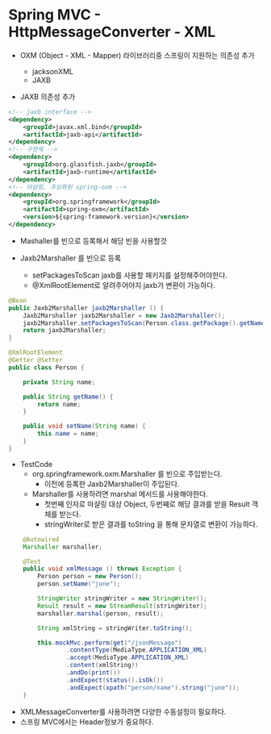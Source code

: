 # Spring MVC - HttpMessageConverter - XML
- OXM (Object - XML - Mapper) 라이브러리중 스프링이 지원하는 의존성 추가
    - jacksonXML
    - JAXB

- JAXB 의존성 추가
```xml
<!-- jaxb interface -->
<dependency>
    <groupId>javax.xml.bind</groupId>
    <artifactId>jaxb-api</artifactId>
</dependency>
<!-- 구현체 -->
<dependency>
    <groupId>org.glassfish.jaxb</groupId>
    <artifactId>jaxb-runtime</artifactId>
</dependency>
<!-- 마샬링, 추상화된 spring-oxm -->
<dependency>
    <groupId>org.springframework</groupId>
    <artifactId>spring-oxm</artifactId>
    <version>${spring-framework.version}</version>
</dependency>
```

- Mashaller를 빈으로 등록해서 해당 빈을 사용할것

- Jaxb2Marshaller 를 빈으로 등록
    - setPackagesToScan jaxb를 사용할 패키지를 설정해주어야한다.
    - @XmlRootElement로 알려주어야지 jaxb가 변환이 가능하다.
```java
@Bean
public Jaxb2Marshaller jaxb2Marshaller () {
    Jaxb2Marshaller jaxb2Marshaller = new Jaxb2Marshaller();
    jaxb2Marshaller.setPackagesToScan(Person.class.getPackage().getName());
    return jaxb2Marshaller;
}

@XmlRootElement
@Getter @Setter
public class Person {

    private String name;

    public String getName() {
        return name;
    }

    public void setName(String name) {
        this.name = name;
    }
}
```

- TestCode
    - org.springframework.oxm.Marshaller 를 빈으로 주입받는다.
        - 이전에 등록한 Jaxb2Marshaller이 주입된다.
    - Marshaller를 사용하려면 marshal 메서드를 사용해야한다.
        - 첫번째 인자로 마샬링 대상 Object, 두번째로 해당 결과를 받을 Result 객체를 받는다.
        - stringWriter로 받은 결과를 toString 을 통해 문자열로 변환이 가능하다.
```java
    @Autowired
    Marshaller marshaller;

    @Test
    public void xmlMessage () throws Exception {
        Person person = new Person();
        person.setName("june");

        StringWriter stringWriter = new StringWriter();
        Result result = new StreamResult(stringWriter);
        marshaller.marshal(person, result);

        String xmlString = stringWriter.toString();

        this.mockMvc.perform(get("/jsonMessage")
                .contentType(MediaType.APPLICATION_XML)
                .accept(MediaType.APPLICATION_XML)
                .content(xmlString))
                .andDo(print())
                .andExpect(status().isOk())
                .andExpect(xpath("person/name").string("june"));
    }
```

- XMLMessageConverter를 사용하려면 다양한 수동설정이 필요하다.
- 스프링 MVC에서는 Header정보가 중요하다.
